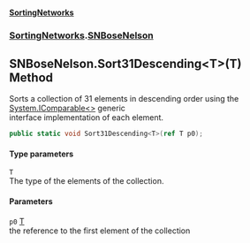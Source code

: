 #### [SortingNetworks](./index.md 'index')
### [SortingNetworks](./SortingNetworks.md 'SortingNetworks').[SNBoseNelson](./SortingNetworks-SNBoseNelson.md 'SortingNetworks.SNBoseNelson')
## SNBoseNelson.Sort31Descending&lt;T&gt;(T) Method
Sorts a collection of 31 elements in descending order using the [System.IComparable&lt;&gt;](https://docs.microsoft.com/en-us/dotnet/api/System.IComparable-1 'System.IComparable`1') generic  
interface implementation of each element.  
```csharp
public static void Sort31Descending<T>(ref T p0);
```
#### Type parameters
<a name='SortingNetworks-SNBoseNelson-Sort31Descending-T-(T)-T'></a>
`T`  
The type of the elements of the collection.  
  
#### Parameters
<a name='SortingNetworks-SNBoseNelson-Sort31Descending-T-(T)-p0'></a>
`p0` [T](#SortingNetworks-SNBoseNelson-Sort31Descending-T-(T)-T 'SortingNetworks.SNBoseNelson.Sort31Descending&lt;T&gt;(T).T')  
the reference to the first element of the collection  
  
